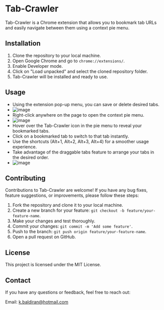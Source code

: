 # Tab-Crawler

Tab-Crawler is a Chrome extension that allows you to bookmark tab URLs and easily navigate between them using a context pie menu.

## Installation

1. Clone the repository to your local machine.
2. Open Google Chrome and go to `chrome://extensions/`.
3. Enable Developer mode.
4. Click on "Load unpacked" and select the cloned repository folder.
5. Tab-Crawler will be installed and ready to use.

## Usage

- Using the extension pop-up menu, you can save or delete desired tabs.
- ![image](https://github.com/KaganBaldiran/TabCrawler-Chrome-Extention/assets/80681941/14e7ac9c-4a8b-46c5-ac33-0f58a35beba7)
- Right-click anywhere on the page to open the context pie menu.
- ![image](https://github.com/KaganBaldiran/TabCrawler-Chrome-Extention/assets/80681941/af199b1f-b4f1-4eaa-8944-5daea2cd4877)
- Hover over the Tab-Crawler icon in the pie menu to reveal your bookmarked tabs.
- Click on a bookmarked tab to switch to that tab instantly.
- Use the shortcuts (Alt+1, Alt+2, Alt+3, Alt+4) for a smoother usage experience.
- Take advantage of the draggable tabs feature to arrange your tabs in the desired order.
- ![image](https://github.com/KaganBaldiran/TabCrawler-Chrome-Extention/assets/80681941/2aa3c257-0478-4ea0-9c0f-4a7ef8813577)


## Contributing

Contributions to Tab-Crawler are welcome! If you have any bug fixes, feature suggestions, or improvements, please follow these steps:

1. Fork the repository and clone it to your local machine.
2. Create a new branch for your feature: `git checkout -b feature/your-feature-name`.
3. Make your changes and test thoroughly.
4. Commit your changes: `git commit -m 'Add some feature'`.
5. Push to the branch: `git push origin feature/your-feature-name`.
6. Open a pull request on GitHub.

## License

This project is licensed under the MIT License.

## Contact

If you have any questions or feedback, feel free to reach out:

Email: k.baldiran@hotmail.com
